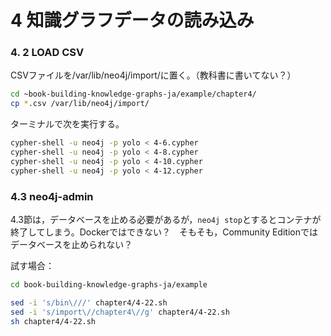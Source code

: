 # 4 知識グラフデータの読み込み

### 4. 2 LOAD CSV

CSVファイルを/var/lib/neo4j/import/に置く。（教科書に書いてない？）

```bash
cd ~book-building-knowledge-graphs-ja/example/chapter4/
cp *.csv /var/lib/neo4j/import/
```

ターミナルで次を実行する。

```bash
cypher-shell -u neo4j -p yolo < 4-6.cypher
cypher-shell -u neo4j -p yolo < 4-8.cypher
cypher-shell -u neo4j -p yolo < 4-10.cypher
cypher-shell -u neo4j -p yolo < 4-12.cypher
```

### 4.3 neo4j-admin

4.3節は，データベースを止める必要があるが，`neo4j stop`とするとコンテナが終了してしまう。Dockerではできない？　そもそも，Community Editionではデータベースを止められない？

試す場合：

```bash
cd book-building-knowledge-graphs-ja/example

sed -i 's/bin\///' chapter4/4-22.sh
sed -i 's/import\//chapter4\//g' chapter4/4-22.sh
sh chapter4/4-22.sh
```
